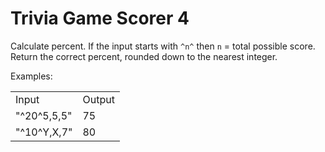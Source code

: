# Trivia Game Scorer 4
Calculate percent. If the input starts with `^n^` then `n` = total possible score. Return the correct percent, rounded down to the nearest integer. 
  
Examples:

<table>
    <tr>
        <td>Input</td>
        <td>Output</td>
    </tr>
    <tr>
        <td>"^20^5,5,5"</td>
        <td>75</td>
    </tr>
    <tr>
        <td>"^10^Y,X,7"</td>
        <td>80</td>
    </tr>
</table>
